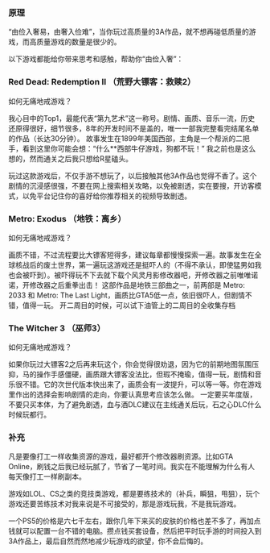 ### 原理

“由俭入奢易，由奢入俭难”，当你玩过高质量的3A作品，就不想再碰低质量的游戏，而高质量游戏的数量是很少的。

以下游戏都能给你带来思考和感触，帮助你“由俭入奢”：
### Red Dead: Redemption II （荒野大镖客：救赎2）
如何无痛地戒游戏？

我心目中的Top1，最能代表“第九艺术”这一称号。剧情、画质、音乐一流，历史还原得很好，细节很多，8年的开发时间不是盖的，唯一一部我完整看完结尾名单的作品（长达30分钟）。 故事发生在1899年美国西部，主角是一个帮派的二把手，看到这里你可能会想：“什么**西部牛仔游戏，狗都不玩！” 我之前也是这么想的，然而通关之后我只想给R星磕头。

玩过这款游戏后，不仅手游不想玩了，以后接触其他3A作品也觉得不香了。这个剧情的沉浸感很强，不要在网上搜索相关攻略，以免被剧透，实在要搜，开访客模式，以免平台记住你的喜好给你推荐相关的视频导致剧透。

### Metro: Exodus （地铁：离乡）
如何无痛地戒游戏？

画质不错，不过流程要比大镖客短得多，建议每章都慢慢探索一遍。故事发生在全球核战后的废土世界，第一遍玩这游戏还是挺吓人的（不得不承认，即使猛男如我也会被吓到）。被吓得玩不下去就下载个风灵月影修改器吧，开修改器之前唯唯诺诺，开修改器之后重拳出击！
这部作品是地铁三部曲之一，前两部是 Metro: 2033 和 Metro: The Last Light，画质比GTA5低一点，依旧很吓人，但剧情不错，值得一玩。 开二周目的时候，可以试下油管上的二周目的全收集存档

### The Witcher 3 （巫师3）
如何无痛地戒游戏？

如果你玩过大镖客2之后再来玩这个，你会觉得很劝退，因为它的前期地图氛围压抑，马的操作手感僵硬，画质跟大镖客没法比，但瑕不掩瑜，值得一玩，剧情和音乐很不错。它的次世代版本快出来了，画质会有一波提升，可以等一等。你在游戏里作出的选择会影响剧情的走向，你要认真思考应该怎么做。
一定要买年度版，不要只买本体，为了避免剧透，血与酒DLC建议在主线通关后玩，石之心DLC什么时候玩都行。

### 补充

凡是要像打工一样收集资源的游戏，最好都开个修改器刷资源。比如GTA Online，刷钱之后我已经玩腻了，节省了一笔时间。我实在不能理解为什么有人每天像打工一样刷副本。

游戏如LOL、CS之类的竞技类游戏，都是要练技术的（补兵，瞬狙，甩狙），玩个游戏还要苦练技术对我来说是不可接受的，那是游戏玩我，不是我玩游戏。

一个PS5的价格是六七千左右，跟你几年下来买的皮肤的价格也差不多了，再加点钱就可以配置一台不错的电脑。攒点钱买套设备，然后把平时玩手游的时间投入到3A作品上，最后自然而然地减少玩游戏的欲望，你不会后悔的。
